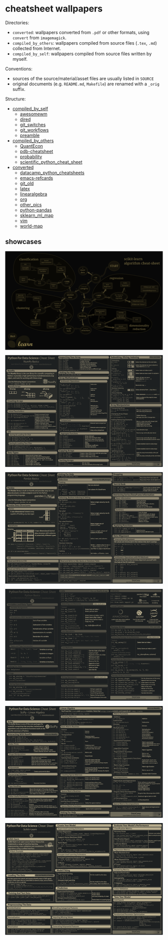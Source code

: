 # cheatsheet wallpapers

Directories:

- `converted`: wallpapers converted from `.pdf` or other formats, using `convert` from `imagemagick`.
- `compiled_by_others`: wallpapers compiled from source files (`.tex`, `.md`) collected from Internet.
- `compiled_by_self`: wallpapers compiled from source files written by myself.

Conventions:

- sources of the source/material/asset files are usually listed in `SOURCE`
- original documents (e.g. `README.md`, `Makefile`) are renamed with a `_orig` suffix.

Structure:

- [compiled_by_self](compiled_by_self)
    - [awesomewm](awesomewm)
    - [dired](dired)
    - [git_switches](git_switches)
    - [git_workflows](git_workflows)
    - [preamble](preamble)
- [compiled_by_others](compiled_by_others)
    - [QuantEcon](QuantEcon)
    - [pdb-cheatsheet](pdb-cheatsheet)
    - [probability](probability)
    - [scientific_python_cheat_sheet](scientific_python_cheat_sheet)
- [converted](converted)
    - [datacamp_python_cheatsheets](datacamp_python_cheatsheets)
    - [emacs-refcards](emacs-refcards)
    - [git_old](git_old)
    - [latex](latex)
    - [linearalgebra](linearalgebra)
    - [org](org)
    - [other_pics](other_pics)
    - [python-pandas](python-pandas)
    - [sklearn_ml_map](sklearn_ml_map)
    - [vim](vim)
    - [world-map](world-map)

## showcases

![sklearn_ml_map.png](examples/sklearn_ml_map.png)

![datacamp_numpy.png](examples/datacamp_numpy.png)

![datacamp_pandas.png](examples/datacamp_pandas.png)

![datacamp_python.png](examples/datacamp_python.png)

![datacamp_scipy.png](examples/datacamp_scipy.png)

![datacamp_sklearn.png](examples/datacamp_sklearn.png)
